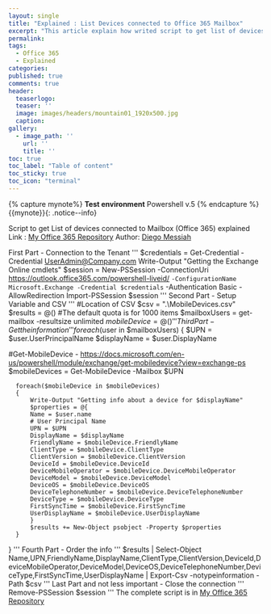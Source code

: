 ```yaml
---
layout: single
title: "Explained : List Devices connected to Office 365 Mailbox"
excerpt: "This article explain how writed script to get list of devices connected to Mailbox (Office 365)"
permalink:
tags:
  - Office 365
  - Explained  
categories:
published: true
comments: true
header:
  teaserlogo:
  teaser: ''
  image: images/headers/mountain01_1920x500.jpg
  caption:
gallery:
  - image_path: ''
    url: ''
    title: ''
toc: true
toc_label: "Table of content"
toc_sticky: true
toc_icon: "terminal"
---
```


{% capture mynote%}
**Test environment** Powershell v.5
{% endcapture %}
{{mynote}}{: .notice--info}

Script to get List of devices connected to Mailbox (Office 365) explained
Link : <a href="https://github.com/diegomessiah/Office_365/blob/master/Device_List_Mobile.ps1" target="_blank">My Office 365 Repository</a>
Author:   <a href="https://github.com/diegomessiah" target="_blank">Diego Messiah</a>

First Part - Connection to the Tenant
'''
 $credentials = Get-Credential -Credential UserAdmin@Company.com
 Write-Output "Getting the Exchange Online cmdlets"
    $session = New-PSSession -ConnectionUri https://outlook.office365.com/powershell-liveid/ `
        -ConfigurationName Microsoft.Exchange -Credential $credentials `
        -Authentication Basic -AllowRedirection
    Import-PSSession $session
'''
Second Part - Setup Variable and CSV
'''
#Location of CSV
$csv = ".\MobileDevices.csv" 
$results = @()
#The default quota is for 1000 items
$mailboxUsers = get-mailbox -resultsize unlimited
$mobileDevice = @()
'''
Third Part - Get the information
'''
foreach($user in $mailboxUsers)
{
$UPN = $user.UserPrincipalName
$displayName = $user.DisplayName

#Get-MobileDevice - https://docs.microsoft.com/en-us/powershell/module/exchange/get-mobiledevice?view=exchange-ps
$mobileDevices = Get-MobileDevice -Mailbox $UPN
       
      foreach($mobileDevice in $mobileDevices)
      {
          Write-Output "Getting info about a device for $displayName"
          $properties = @{
          Name = $user.name
          # User Principal Name 
          UPN = $UPN
          DisplayName = $displayName
          FriendlyName = $mobileDevice.FriendlyName
          ClientType = $mobileDevice.ClientType
          ClientVersion = $mobileDevice.ClientVersion
          DeviceId = $mobileDevice.DeviceId
          DeviceMobileOperator = $mobileDevice.DeviceMobileOperator
          DeviceModel = $mobileDevice.DeviceModel
          DeviceOS = $mobileDevice.DeviceOS
          DeviceTelephoneNumber = $mobileDevice.DeviceTelephoneNumber
          DeviceType = $mobileDevice.DeviceType
          FirstSyncTime = $mobileDevice.FirstSyncTime
          UserDisplayName = $mobileDevice.UserDisplayName
          }
          $results += New-Object psobject -Property $properties
      }
}
'''
Fourth Part - Order the info
'''
$results | Select-Object Name,UPN,FriendlyName,DisplayName,ClientType,ClientVersion,DeviceId,DeviceMobileOperator,DeviceModel,DeviceOS,DeviceTelephoneNumber,DeviceType,FirstSyncTime,UserDisplayName | Export-Csv -notypeinformation -Path $csv
'''
Last Part and not less important - Close the connection
'''
Remove-PSSession $session
'''
The complete script is in <a href="https://github.com/diegomessiah/Office_365/blob/master/Device_List_Mobile.ps1" target="_blank">My Office 365 Repository</a>

